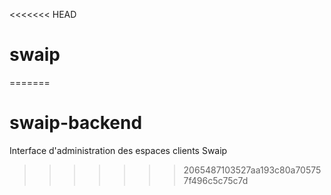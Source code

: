<<<<<<< HEAD
# swaip
=======
# swaip-backend
Interface d'administration des espaces clients Swaip
>>>>>>> 2065487103527aa193c80a705757f496c5c75c7d

